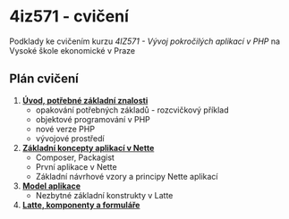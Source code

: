 # 4iz571 - cvičení 
Podklady ke cvičením kurzu *4IZ571 - Vývoj pokročilých aplikací v PHP* na Vysoké škole ekonomické v Praze

## Plán cvičení

1. **[Úvod, potřebné základní znalosti](./01-uvod)**
    - opakování potřebných základů - rozcvičkový příklad
    - objektové programování v PHP
    - nové verze PHP
    - vývojové prostředí 
2. **[Základní koncepty aplikací v Nette](./02-zakladni-koncepty)**  
    - Composer, Packagist
    - První aplikace v Nette
    - Základní návrhové vzory a principy Nette aplikací 
3. **[Model aplikace](./03-model)**  
    - Nezbytné základní konstrukty v Latte
4. **[Latte, komponenty a formuláře](./04-latte-komponenty-formulare)**             